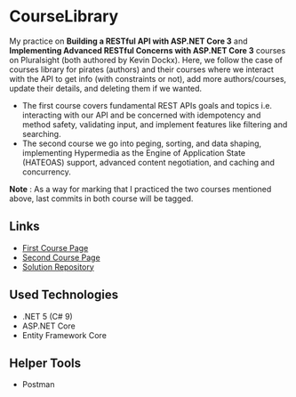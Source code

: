 # CourseLibrary
My practice on **Building a RESTful API with ASP.NET Core 3** and **Implementing Advanced RESTful Concerns with ASP.NET Core 3** courses on Pluralsight (both authored by Kevin Dockx). Here, we follow the case of courses library for pirates (authors) and their courses where we interact with the API to get info (with constraints or not), add more authors/courses, update their details, and deleting them if we wanted.

- The first course covers fundamental REST APIs goals and topics i.e. interacting with our API and be concerned with idempotency and method safety, validating input, and implement features like filtering and searching.
- The second course we go into peging, sorting, and data shaping, implementing Hypermedia as the Engine of Application State (HATEOAS) support, advanced content negotiation, and caching and concurrency.

**Note** : As a way for marking that I practiced the two courses mentioned above, last commits in both course will be tagged. 

## Links 
- [First Course Page](https://www.pluralsight.com/courses/asp-dot-net-core-3-restful-api-building)
- [Second Course Page](https://app.pluralsight.com/library/courses/asp-dot-net-core-3-advanced-restful-concerns/table-of-contents)
- [Solution Repository](https://github.com/KevinDockx/BuildingRESTfulAPIAspNetCore3)

## Used Technologies
- .NET 5 (C# 9)
- ASP.NET Core
- Entity Framework Core

## Helper Tools
- Postman
